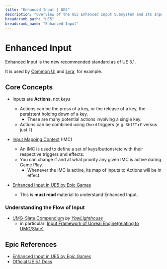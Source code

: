 ```yaml
---
title: "Enhanced Input | UE5"
description: "Overview of the UE5 Enhanced Input Subsystem and its Input Mapping Contexts"
breadcrumb_path: "UE5"
breadcrumb_name: "Enhanced Input"
---
```


# Enhanced Input

Enhanced Input is the new recommended standard as of UE 5.1.

It is used by [Common UI](/UE5/CommonUI/) and [Lyra](/UE5/LyraStarterGame/), for example.

## Core Concepts

- Inputs are **Actions**, not *keys*
  - Actions can be the press of a key, or the release of a key, the persistent holding down of a key.
    - These are many potential actions involving a single key.
  - Actions can be combined using `Chord` triggers (e.g. `SHIFT`+`F` versus just `F`)
- [Input Mapping Context](./InputMappingContext) (IMC)
  - An IMC is used to define a set of keys/buttons/etc
    with their respective triggers and effects.
  - You can change if and at what priority any given IMC is active during Game Play.
    - Whenever the IMC is active, its map of inputs to Actions will be in effect.

- [Enhanced Input in UE5 by Epic Games](https://dev.epicgames.com/community/learning/tutorials/eD13/unreal-engine-enhanced-input-in-ue5)
  - This is **must read** material to understand Enhanced Input.


### Understanding the Flow of Input

- [UMG-Slate Compendium](https://github.com/YawLighthouse/UMG-Slate-Compendium)
  *by [YawLighthouse](https://github.com/YawLighthouse)*
  - in particular: [Input Framework of Unreal Engine(relating to UMG/Slate)](https://github.com/YawLighthouse/UMG-Slate-Compendium#input-framework-of-unreal-engine)


## Epic References

- [Enhanced Input in UE5 by Epic Games](https://dev.epicgames.com/community/learning/tutorials/eD13/unreal-engine-enhanced-input-in-ue5)
- [Official UE 5.1 Docs](https://docs.unrealengine.com/5.1/en-US/enhanced-input-in-unreal-engine/)
